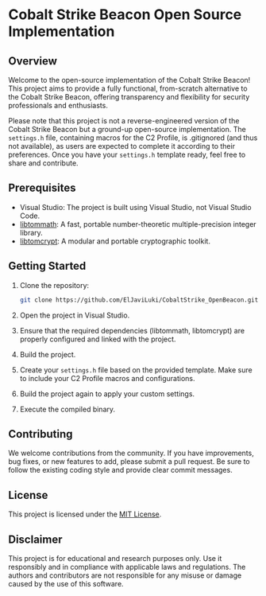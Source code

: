# Cobalt Strike Beacon Open Source Implementation

## Overview

Welcome to the open-source implementation of the Cobalt Strike Beacon! This project aims to provide a fully functional, from-scratch alternative to the Cobalt Strike Beacon, offering transparency and flexibility for security professionals and enthusiasts.

Please note that this project is not a reverse-engineered version of the Cobalt Strike Beacon but a ground-up open-source implementation. The `settings.h` file, containing macros for the C2 Profile, is .gitignored (and thus not available), as users are expected to complete it according to their preferences. Once you have your `settings.h` template ready, feel free to share and contribute.

## Prerequisites

- Visual Studio: The project is built using Visual Studio, not Visual Studio Code.
- [libtommath](https://github.com/libtom/libtommath): A fast, portable number-theoretic multiple-precision integer library.
- [libtomcrypt](https://github.com/libtom/libtomcrypt): A modular and portable cryptographic toolkit.

## Getting Started

1. Clone the repository:

    ```bash
    git clone https://github.com/ElJaviLuki/CobaltStrike_OpenBeacon.git
    ```

2. Open the project in Visual Studio.

3. Ensure that the required dependencies (libtommath, libtomcrypt) are properly configured and linked with the project.

4. Build the project.

5. Create your `settings.h` file based on the provided template. Make sure to include your C2 Profile macros and configurations.

6. Build the project again to apply your custom settings.

7. Execute the compiled binary.

## Contributing

We welcome contributions from the community. If you have improvements, bug fixes, or new features to add, please submit a pull request. Be sure to follow the existing coding style and provide clear commit messages.

## License

This project is licensed under the [MIT License](LICENSE.md).

## Disclaimer

This project is for educational and research purposes only. Use it responsibly and in compliance with applicable laws and regulations. The authors and contributors are not responsible for any misuse or damage caused by the use of this software.

